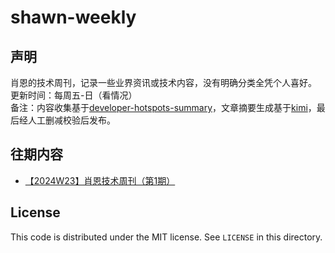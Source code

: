 # shawn-weekly
## 声明
肖恩的技术周刊，记录一些业界资讯或技术内容，没有明确分类全凭个人喜好。<br>
更新时间：每周五-日（看情况）<br>
备注：内容收集基于[developer-hotspots-summary](https://github.com/Xiaoxie1994/developer-hotspots-summary)，文章摘要生成基于[kimi](https://kimi.moonshot.cn/)，最后经人工删减校验后发布。

## 往期内容
- [【2024W23】肖恩技术周刊（第1期）](./article/【2024W23】肖恩技术周刊（第1期）.md)

License
---

This code is distributed under the MIT license. See `LICENSE` in this directory.



